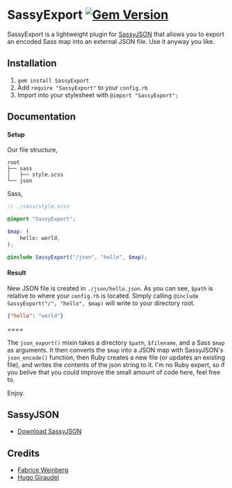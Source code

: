 # SassyExport [![Gem Version](https://badge.fury.io/rb/SassyExport.svg)](http://badge.fury.io/rb/SassyExport)

SassyExport is a lightweight plugin for [SassyJSON](https://github.com/HugoGiraudel/SassyJSON) that allows you to export an encoded Sass map into an external JSON file. Use it anyway you like.

## Installation

1. `gem install SassyExport`
2. Add `require "SassyExport"` to your `config.rb`
3. Import into your stylesheet with `@import "SassyExport";`

## Documentation

#### Setup

Our file structure,
```
root
├── sass
│   ├── style.scss
└── json
```

Sass,
```scss
// ./sass/style.scss

@import "SassyExport";

$map: (
	hello: world,
);

@include SassyExport("/json", "hello", $map);
```

#### Result

New JSON file is created in `./json/hello.json`. As you can see, `$path` is relative to where your `config.rb` is located. Simply calling `@include SassyExport("/", "hello", $map)` will write to your directory root.
```json
{"hello": "world"}
```

====

The `json_export()` mixin takes a directory `$path`, `$filename`, and a Sass `$map` as arguments. It then converts the `$map` into a JSON map with SassyJSON's `json_encode()` function, then Ruby creates a new file (or updates an existing file), and writes the contents of the json string to it. I'm no Ruby expert, so if you belive that you could improve the small amount of code here, feel free to.

Enjoy.

## SassyJSON

* [Download SassyJSON](https://github.com/HugoGiraudel/SassyJSON)

## Credits

* [Fabrice Weinberg](http://twitter.com/fweinb)
* [Hugo Giraudel](http://twitter.com/hugogiraudel)
